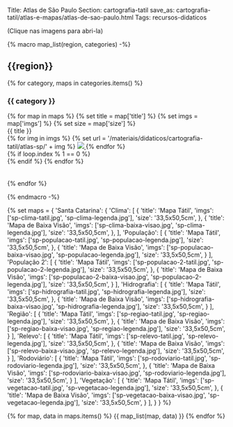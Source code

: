 Title: Atlas de São Paulo
Section: cartografia-tatil
save_as: cartografia-tatil/atlas-e-mapas/atlas-de-sao-paulo.html
Tags: recursos-didaticos

(Clique nas imagens para abri-la)

{%
    macro map_list(region, categories)
-%}
## {{region}}

{% for category, maps in categories.items() %}

### {{ category }}

<div class="row justify-content-md-center">
{% for map in maps %}
    {% set title = map['title'] %}
    {% set imgs = map['imgs'] %}
    {% set size = map['size'] %}

<div class="col text-center">
    <div class="text-center">{{ title }}</div>
    {% for img in imgs %}
    {% set url = '/materiais/didaticos/cartografia-tatil/atlas-sp/' + img %}
    <a href="{static}{{ url }}">
    <img src="{static}{{url}}" style="max-width: 40%; object-fit: cover"/>
    </a>
    {% endfor %}
</div>
{% if loop.index % 1 == 0 %}
<div class="w-100">
</div>
{% endif %}
    {% endfor %}
</div>
<br>
<br>
{% endfor %}

{%
    endmacro
-%}

{%
    set maps = {
        'Santa Catarina': {
            'Clima': [
                {
                    'title': 'Mapa Tátil',
                    'imgs': ['sp-clima-tatil.jpg', 
                             'sp-clima-legenda.jpg'],
                    'size': '33,5x50,5cm',
                },
                {
                    'title': 'Mapa de Baixa Visão',
                    'imgs': ['sp-clima-baixa-visao.jpg',
                             'sp-clima-legenda.jpg'],
                    'size': '33,5x50,5cm',
                },
            ],
            'População': [
                {
                    'title': 'Mapa Tátil',
                    'imgs': ['sp-populacao-tatil.jpg',
                             'sp-populacao-legenda.jpg'],
                    'size': '33,5x50,5cm',
                },
                {
                    'title': 'Mapa de Baixa Visão',
                    'imgs': ['sp-populacao-baixa-visao.jpg',
                             'sp-populacao-legenda.jpg'],
                    'size': '33,5x50,5cm',
                }
            ],
            'População 2': [
                {
                    'title': 'Mapa Tátil',
                    'imgs': ['sp-populacao-2-tatil.jpg',
                             'sp-populacao-2-legenda.jpg'],
                    'size': '33,5x50,5cm',
                },
                {
                    'title': 'Mapa de Baixa Visão',
                    'imgs': ['sp-populacao-2-baixa-visao.jpg',
                             'sp-populacao-2-legenda.jpg'],
                    'size': '33,5x50,5cm',
                }
            ],
            'Hidrografia': [
                {
                    'title': 'Mapa Tátil',
                    'imgs': ['sp-hidrografia-tatil.jpg',
                             'sp-hidrografia-legenda.jpg'],
                    'size': '33,5x50,5cm',
                },
                {
                    'title': 'Mapa de Baixa Visão',
                    'imgs': ['sp-hidrografia-baixa-visao.jpg',
                             'sp-hidrografia-legenda.jpg'],
                    'size': '33,5x50,5cm',
                }
            ],
            'Região': [
                {
                    'title': 'Mapa Tátil',
                    'imgs': ['sp-regiao-tatil.jpg',
                             'sp-regiao-legenda.jpg'],
                    'size': '33,5x50,5cm',
                },
                {
                    'title': 'Mapa de Baixa Visão',
                    'imgs': ['sp-regiao-baixa-visao.jpg',
                             'sp-regiao-legenda.jpg'],
                    'size': '33,5x50,5cm',
                }
            ],
            'Relevo': [
                {
                    'title': 'Mapa Tátil',
                    'imgs': ['sp-relevo-tatil.jpg',
                             'sp-relevo-legenda.jpg'],
                    'size': '33,5x50,5cm',
                },
                {
                    'title': 'Mapa de Baixa Visão',
                    'imgs': ['sp-relevo-baixa-visao.jpg',
                             'sp-relevo-legenda.jpg'],
                    'size': '33,5x50,5cm',
                }
            ],
            'Rodoviário': [
                {
                    'title': 'Mapa Tátil',
                    'imgs': ['sp-rodoviario-tatil.jpg',
                             'sp-rodoviario-legenda.jpg'],
                    'size': '33,5x50,5cm',
                },
                {
                    'title': 'Mapa de Baixa Visão',
                    'imgs': ['sp-rodoviario-baixa-visao.jpg',
                             'sp-rodoviario-legenda.jpg'],
                    'size': '33,5x50,5cm',
                }
            ],
            'Vegetação': [
                {
                    'title': 'Mapa Tátil',
                    'imgs': ['sp-vegetacao-tatil.jpg',
                             'sp-vegetacao-legenda.jpg'],
                    'size': '33,5x50,5cm',
                },
                {
                    'title': 'Mapa de Baixa Visão',
                    'imgs': ['sp-vegetacao-baixa-visao.jpg',
                             'sp-vegetacao-legenda.jpg'],
                    'size': '33,5x50,5cm',
                }
            ],
        }
    }
%}

{% for map, data in maps.items() %}
{{ map_list(map, data) }}
{% endfor %}
